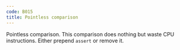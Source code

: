 ```yaml
---
code: B015
title: Pointless comparison
---
```


Pointless comparison. This comparison does nothing but waste CPU instructions. Either prepend `assert` or remove it.